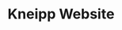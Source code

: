 ---
layout: project
permalink: kneipp

title: Kneipp Website
description: Interface design
cover-image:
    x1: /assets/images/kneipp/kneipp-cover@1x.jpg
    x2: /assets/images/kneipp/kneipp-cover@2x.jpg
    description: Screenshot of Kneipp website
---